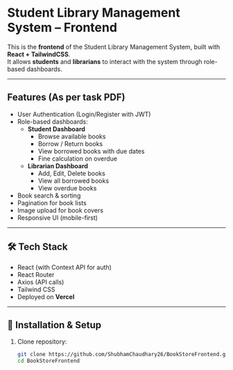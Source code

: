 #  Student Library Management System – Frontend

This is the **frontend** of the Student Library Management System, built with **React + TailwindCSS**.  
It allows **students** and **librarians** to interact with the system through role-based dashboards.  

---

##  Features (As per task PDF)
- User Authentication (Login/Register with JWT)
- Role-based dashboards:
  - **Student Dashboard**
    - Browse available books
    - Borrow / Return books
    - View borrowed books with due dates
    - Fine calculation on overdue
  - **Librarian Dashboard**
    - Add, Edit, Delete books
    - View all borrowed books
    - View overdue books
- Book search & sorting
- Pagination for book lists
- Image upload for book covers
- Responsive UI (mobile-first)

---

## 🛠️ Tech Stack
- React (with Context API for auth)
- React Router
- Axios (API calls)
- Tailwind CSS
- Deployed on **Vercel**

---

## 🔧 Installation & Setup
1. Clone repository:
   ```bash
   git clone https://github.com/ShubhamChaudhary26/BookStoreFrontend.git
   cd BookStoreFrontend
